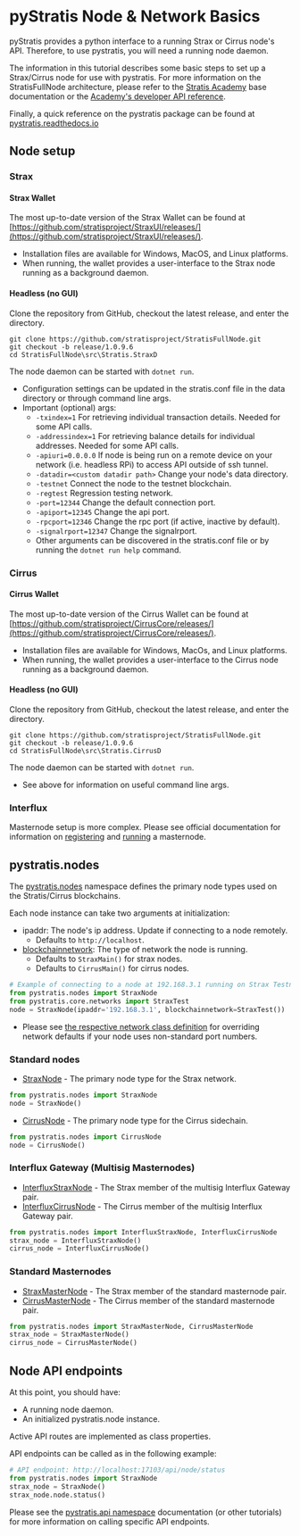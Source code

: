 pyStratis Node & Network Basics
===============================

pyStratis provides a python interface to a running Strax or Cirrus node's API. 
Therefore, to use pystratis, you will need a running node daemon. 

The information in this tutorial describes some basic steps to set up a Strax/Cirrus node for use with pystratis. 
For more information on the StratisFullNode architecture, please refer to the [Stratis Academy](https://academy.stratisplatform.com/) base documentation or the [Academy's developer API reference](https://academy.stratisplatform.com/Developer%20Resources/API%20Reference/api.html#stratis-core-api-reference). 

Finally, a quick reference on the pystratis package can be found at [pystratis.readthedocs.io](https://pystratis.readthedocs.io/en/latest/)

## Node setup
### Strax
#### Strax Wallet
The most up-to-date version of the Strax Wallet can be found at [https://github.com/stratisproject/StraxUI/releases/](https://github.com/stratisproject/StraxUI/releases/).
- Installation files are available for Windows, MacOS, and Linux platforms. 
- When running, the wallet provides a user-interface to the Strax node running as a background daemon.

#### Headless (no GUI)
Clone the repository from GitHub, checkout the latest release, and enter the directory.
```commandline
git clone https://github.com/stratisproject/StratisFullNode.git
git checkout -b release/1.0.9.6
cd StratisFullNode\src\Stratis.StraxD
```
The node daemon can be started with `dotnet run`.

- Configuration settings can be updated in the stratis.conf file in the data directory or through command line args. 
- Important (optional) args:
  - `-txindex=1` For retrieving individual transaction details. Needed for some API calls.
  - `-addressindex=1` For retrieving balance details for individual addresses. Needed for some API calls.
  - `-apiuri=0.0.0.0` If node is being run on a remote device on your network (i.e. headless RPi) to access API outside of ssh tunnel.
  - `-datadir=<custom datadir path>` Change your node's data directory.
  - `-testnet` Connect the node to the testnet blockchain.
  - `-regtest` Regression testing network.
  - `-port=12344` Change the default connection port.  
  - `-apiport=12345` Change the api port.
  - `-rpcport=12346` Change the rpc port (if active, inactive by default).
  - `-signalrport=12347` Change the signalrport.  
  - Other arguments can be discovered in the stratis.conf file or by running the `dotnet run help` command.


### Cirrus
#### Cirrus Wallet
The most up-to-date version of the Cirrus Wallet can be found at [https://github.com/stratisproject/CirrusCore/releases/](https://github.com/stratisproject/CirrusCore/releases/).
- Installation files are available for Windows, MacOs, and Linux platforms. 
- When running, the wallet provides a user-interface to the Cirrus node running as a background daemon.

#### Headless (no GUI)
Clone the repository from GitHub, checkout the latest release, and enter the directory.
```commandline
git clone https://github.com/stratisproject/StratisFullNode.git
git checkout -b release/1.0.9.6
cd StratisFullNode\src\Stratis.CirrusD
```
The node daemon can be started with `dotnet run`. 
- See above for information on useful command line args.

### Interflux
Masternode setup is more complex. Please see official documentation for information on [registering](https://www.stratisplatform.com/wp-content/uploads/2020/11/STRAX-Sidechain-Masternode-Joining-the-Federation-v2.pdf) and [running](https://www.stratisplatform.com/wp-content/uploads/2020/11/STRAX-Sidechain-Masternodes-User-Setup-Guide.pdf) a masternode.

## pystratis.nodes
The [pystratis.nodes](https://pystratis.readthedocs.io/en/latest/source/pystratis.nodes.html) namespace defines the primary node types used on the Stratis/Cirrus blockchains.

Each node instance can take two arguments at initialization:
- ipaddr: The node's ip address. Update if connecting to a node remotely.
  - Defaults to `http://localhost`.
- [blockchainnetwork](https://pystratis.readthedocs.io/en/latest/source/pystratis.core.networks.html): The type of network the node is running.
  - Defaults to `StraxMain()` for strax nodes.
  - Defaults to `CirrusMain()` for cirrus nodes.
```python
# Example of connecting to a node at 192.168.3.1 running on Strax Testnet.
from pystratis.nodes import StraxNode
from pystratis.core.networks import StraxTest
node = StraxNode(ipaddr='192.168.3.1', blockchainnetwork=StraxTest())
```
- Please see [the respective network class definition](https://pystratis.readthedocs.io/en/latest/source/pystratis.core.networks.html) for overriding network defaults if your node uses non-standard port numbers.

### Standard nodes
- [StraxNode](https://pystratis.readthedocs.io/en/latest/source/pystratis.nodes.html#straxnode) - The primary node type for the Strax network.
```python
from pystratis.nodes import StraxNode
node = StraxNode()
```
  
- [CirrusNode](https://pystratis.readthedocs.io/en/latest/source/pystratis.nodes.html#cirrusnode) - The primary node type for the Cirrus sidechain.
```python
from pystratis.nodes import CirrusNode
node = CirrusNode()
```

### Interflux Gateway (Multisig Masternodes)
- [InterfluxStraxNode](https://pystratis.readthedocs.io/en/latest/source/pystratis.nodes.html#interfluxstraxnode) - The Strax member of the multisig Interflux Gateway pair. 
- [InterfluxCirrusNode](https://pystratis.readthedocs.io/en/latest/source/pystratis.nodes.html#interfluxcirrusnode) - The Cirrus member of the multisig Interflux Gateway pair.
```python
from pystratis.nodes import InterfluxStraxNode, InterfluxCirrusNode
strax_node = InterfluxStraxNode()
cirrus_node = InterfluxCirrusNode()
```

### Standard Masternodes
- [StraxMasterNode](https://pystratis.readthedocs.io/en/latest/source/pystratis.nodes.html#straxmasternode) - The Strax member of the standard masternode pair.
- [CirrusMasterNode](https://pystratis.readthedocs.io/en/latest/source/pystratis.nodes.html#cirrusmasternode) - The Cirrus member of the standard masternode pair.
```python
from pystratis.nodes import StraxMasterNode, CirrusMasterNode
strax_node = StraxMasterNode()
cirrus_node = CirrusMasterNode()
```

## Node API endpoints
At this point, you should have: 
- A running node daemon.
- An initialized pystratis.node instance.

Active API routes are implemented as class properties. 

API endpoints can be called as in the following example:

```python
# API endpoint: http://localhost:17103/api/node/status
from pystratis.nodes import StraxNode
strax_node = StraxNode()
strax_node.node.status()
```
Please see the [pystratis.api namespace](https://pystratis.readthedocs.io/en/latest/source/pystratis.api.html#subpackages) documentation (or other tutorials) for more information on calling specific API endpoints. 